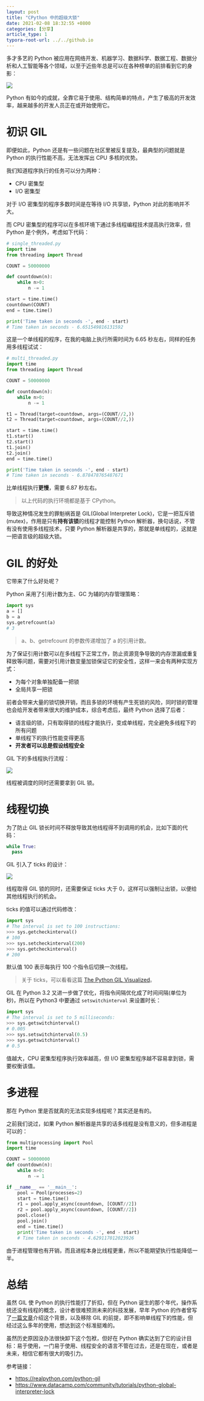 ```yaml
---
layout: post
title: "CPython 中的超级大锁"
date: 2021-02-08 18:32:55 +0800
categories: [分享]
article_type: 1
typora-root-url: ../../github.io
---
```


多才多艺的 Python 被应用在网络开发、机器学习、数据科学、数据工程、数据分析和人工智能等各个领域，以至于近些年总是可以在各种榜单的前排看到它的身影：

![](/assets/img/python_gil-tcl-202007.jpg)

Python 有如今的成就，全靠它易于使用、结构简单的特点，产生了极高的开发效率，越来越多的开发人员正在或开始使用它。

# 初识 GIL

即便如此，Python 还是有一些问题在社区里被反复提及，最典型的问题就是 Python 的执行性能不高，无法发挥出 CPU 多核的优势。

我们知道程序执行的任务可以分为两种：

- CPU 密集型
- I/O 密集型

对于 I/O 密集型的程序多数时间是在等待 I/O 共享锁，Python 对此的影响并不大。

而 CPU 密集型的程序可以在多核环境下通过多线程编程技术提高执行效率，但 Python 是个例外，考虑如下代码：

```python
# single_threaded.py
import time
from threading import Thread

COUNT = 50000000

def countdown(n):
    while n>0:
        n -= 1

start = time.time()
countdown(COUNT)
end = time.time()

print('Time taken in seconds -', end - start)
# Time taken in seconds - 6.651549816131592
```

这是一个单线程的程序，在我的电脑上执行所需时间为 6.65 秒左右，同样的任务用多线程试试：

```python
# multi_threaded.py
import time
from threading import Thread

COUNT = 50000000

def countdown(n):
    while n>0:
        n -= 1

t1 = Thread(target=countdown, args=(COUNT//2,))
t2 = Thread(target=countdown, args=(COUNT//2,))

start = time.time()
t1.start()
t2.start()
t1.join()
t2.join()
end = time.time()

print('Time taken in seconds -', end - start)
# Time taken in seconds - 6.878478765487671
```

比单线程执行**更慢**，需要 6.87 秒左右。

> 以上代码的执行环境都是基于 CPython。

导致这种情况发生的罪魁祸首是 GIL(Global Interpreter Lock)，它是一把互斥锁(mutex)，作用是只有**持有该锁**的线程才能控制 Python 解析器，换句话说，不管有没有使用多线程技术，只要 Python 解析器是共享的，那就是单线程的，这就是一把语言级的超级大锁。

# GIL 的好处

它带来了什么好处呢？

Python 采用了引用计数为主、GC 为辅的内存管理策略：

```python
import sys
a = []
b = a
sys.getrefcount(a)
# 3
```

> a、b、getrefcount 的参数传递增加了 a 的引用计数。

为了保证引用计数可以在多线程下正常工作，防止资源竞争导致的内存泄漏或重复释放等问题，需要对引用计数变量加锁保证它的安全性，这样一来会有两种实现方式：

- 为每个对象单独配备一把锁
- 全局共享一把锁

前者会带来大量的锁切换开销，而且多锁的环境有产生死锁的风险，同时锁的管理也会给开发者带来很大的维护成本，综合考虑后，最终 Python 选择了后者：

- 语言级的锁，只有取得锁的线程才能执行，变成单线程，完全避免多线程下的所有问题
- 单线程下的执行性能变得更高
- **开发者可以总是假设线程安全**

GIL 下的多线程执行流程：

![](/assets/img/python_gil-flow.jpg)

线程被调度的同时还需要拿到 GIL 锁。

# 线程切换

为了防止 GIL 锁长时间不释放导致其他线程得不到调用的机会，比如下面的代码：

```python
while True:
  pass
```

GIL 引入了 ticks 的设计：

![](/assets/img/python_gil-tick.jpg)

线程取得 GIL 锁的同时，还需要保证 ticks 大于 0，这样可以强制让出锁，以便给其他线程执行的机会。

ticks 的值可以通过代码修改：

```python
import sys
# The interval is set to 100 instructions:
>>> sys.getcheckinterval()
# 100
>>> sys.setcheckinterval(200)
>>> sys.getcheckinterval()
# 200
```

默认值 100 表示每执行 100 个指令后切换一次线程。

> 关于 ticks，可以看看这篇 [The Python GIL Visualized](http://dabeaz.blogspot.com/2010/01/python-gil-visualized.html)。

GIL 在 Python 3.2 又进一步做了优化，将指令间隔优化成了时间间隔(单位为秒)，所以在 Python3 中要通过 `setswitchinterval` 来设置时长：

```python
import sys
# The interval is set to 5 milliseconds:
>>> sys.getswitchinterval()
# 0.005
>>> sys.setswitchinterval(0.5)
>>> sys.getswitchinterval()
# 0.5
```

值越大，CPU 密集型程序执行效率越高，但 I/O 密集型程序越不容易拿到锁，需要权衡该值。

# 多进程

那在 Python 里是否就真的无法实现多线程呢？其实还是有的。

之前我们说过，如果 Python 解析器是共享的话多线程是没有意义的，但多进程是可以的：

```python
from multiprocessing import Pool
import time

COUNT = 50000000
def countdown(n):
    while n>0:
        n -= 1

if __name__ == '__main__':
    pool = Pool(processes=2)
    start = time.time()
    r1 = pool.apply_async(countdown, [COUNT//2])
    r2 = pool.apply_async(countdown, [COUNT//2])
    pool.close()
    pool.join()
    end = time.time()
    print('Time taken in seconds -', end - start)
    # Time taken in seconds - 4.629117012023926
```

由于进程管理也有开销，而且进程本身比线程更重，所以不能期望执行性能降低一半。

# 总结

虽然 GIL 使 Python 的执行性能打了折扣，但在 Python 诞生的那个年代，操作系统还没有线程的概念，设计者很难预测未来的科技发展，早年 Python 的作者曾写了[一篇文章](https://www.artima.com/weblogs/viewpost.jsp?thread=214235)介绍这个背景，以及移除 GIL 的前提，即不影响单线程下的性能，但经过这么多年的使用，想达到这个标准挺难的。

虽然历史原因没办法很快卸下这个包袱，但好在 Python 确实达到了它的设计目标：易于使用，一门易于使用、线程安全的语言不管在过去，还是在现在，或者是未来，相信它都有很大的吸引力。

参考链接：

- https://realpython.com/python-gil
- https://www.datacamp.com/community/tutorials/python-global-interpreter-lock